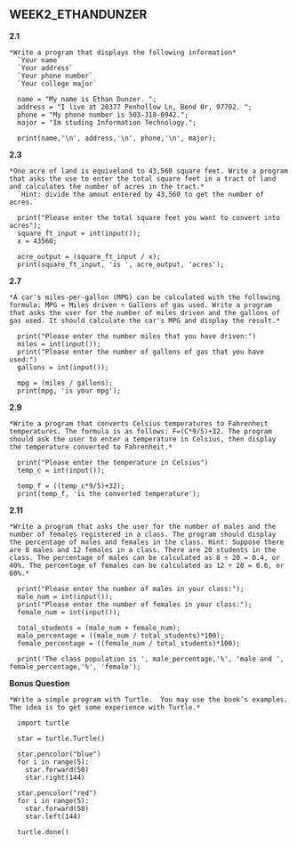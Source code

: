 ## WEEK2_ETHANDUNZER

  __2.1__

    *Write a program that displays the following information*
      `Your name`
      `Your address`
      `Your phone number`
      `Your college major`

      name = "My name is Ethan Dunzer. ";
      address = "I live at 20377 Penhollow Ln, Bend Or, 97702. ";
      phone = "My phone number is 503-318-0942.";
      major = "Im studing Information Technology.";

      print(name,'\n', address,'\n', phone,'\n', major);

  __2.3__

    *One acre of land is equiveland to 43,560 square feet. Write a program that asks the use to enter the total square feet in a tract of land and calculates the number of acres in the tract.*
      `Hint: divide the amout entered by 43,560 to get the number of acres.`

      print("Please enter the total square feet you want to convert into acres");
      square_ft_input = int(input());
      x = 43560;

      acre_output = (square_ft_input / x);
      print(square_ft_input, 'is ', acre_output, 'acres');



  __2.7__

    *A car's miles-per-gallon (MPG) can be calculated with the following formula: MPG = Miles driven ÷ Gallons of gas used. Write a program that asks the user for the number of miles driven and the gallons of gas used. It should calculate the car's MPG and display the result.*

      print("Please enter the number miles that you have driven:")
      miles = int(input());
      print("Please enter the number of gallons of gas that you have used:")
      gallons = int(input());

      mpg = (miles / gallons);
      print(mpg, 'is your mpg');

  __2.9__

    *Write a program that converts Celsius temperatures to Fahrenheit temperatures. The formula is as follows: F=(C*9/5)+32. The program should ask the user to enter a temperature in Celsius, then display the temperature converted to Fahrenheit.*

      print("Please enter the temperature in Celsius")
      temp_c = int(input());

      temp_f = ((temp_c*9/5)+32);
      print(temp_f, 'is the converted temperature');


  __2.11__

    *Write a program that asks the user for the number of males and the number of females registered in a class. The program should display the percentage of males and females in the class. Hint: Suppose there are 8 males and 12 females in a class. There are 20 students in the class. The percentage of males can be calculated as 8 ÷ 20 = 0.4, or 40%. The percentage of females can be calculated as 12 ÷ 20 = 0.6, or 60%.*

      print("Please enter the number of males in your class:");
      male_num = int(input());
      print("Please enter the number of females in your class:");
      female_num = int(input());

      total_students = (male_num + female_num);
      male_percentage = ((male_num / total_students)*100);
      female_percentage = ((female_num / total_students)*100);

      print('The class population is ', male_percentage,'%', 'male and ', female_percentage,'%', 'female');



  __Bonus Question__

    *Write a simple program with Turtle.  You may use the book’s examples.  The idea is to get some experience with Turtle.*

      import turtle

      star = turtle.Turtle()

      star.pencolor("blue")
      for i in range(5):
        star.forward(50)
        star.right(144)

      star.pencolor("red")
      for i in range(5):
        star.forward(50)
        star.left(144)

      turtle.done()
